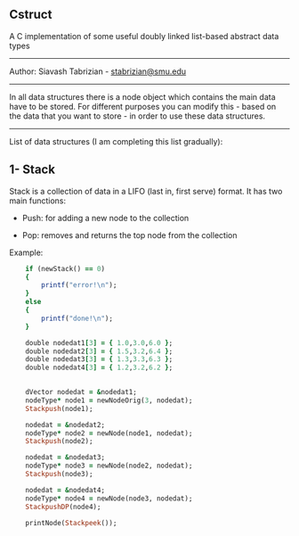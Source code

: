 ## Cstruct
A C implementation of some useful doubly linked list-based abstract data types

-----------

Author: Siavash Tabrizian - stabrizian@smu.edu

-----------

In all data structures there is a node object 
which contains the main data have to be stored.
For different purposes you can modify this  - based on the data that you want to store - 
in order to use these data structures.

-----------

List of data structures (I am completing this list gradually):

## 1- Stack

Stack is a collection of data in a LIFO (last in, first serve) format. 
It has two main functions:

- Push: for adding a new node to the collection

- Pop: removes and returns the top node from the collection

Example:

```ruby
	if (newStack() == 0)
	{
		printf("error!\n");
	}
	else
	{
		printf("done!\n");
	}

	double nodedat1[3] = { 1.0,3.0,6.0 };
	double nodedat2[3] = { 1.5,3.2,6.4 };
	double nodedat3[3] = { 1.3,3.3,6.3 };
	double nodedat4[3] = { 1.2,3.2,6.2 };

	
	dVector nodedat = &nodedat1;
	nodeType* node1 = newNodeOrig(3, nodedat);
	Stackpush(node1);

	nodedat = &nodedat2;
	nodeType* node2 = newNode(node1, nodedat);
	Stackpush(node2);

	nodedat = &nodedat3;
	nodeType* node3 = newNode(node2, nodedat);
	Stackpush(node3);

	nodedat = &nodedat4;
	nodeType* node4 = newNode(node3, nodedat);
	StackpushDP(node4);

	printNode(Stackpeek());
```

